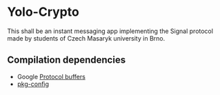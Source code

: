 # Yolo-Crypto
This shall be an instant messaging app implementing the Signal protocol made by students of Czech Masaryk university in Brno.

## Compilation dependencies
* Google [Protocol buffers](https://github.com/protocolbuffers/protobuf/releases)
* [pkg-config](https://www.freedesktop.org/wiki/Software/pkg-config/)
